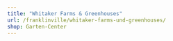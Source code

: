 ```yaml
---
title: "Whitaker Farms & Greenhouses"
url: /franklinville/whitaker-farms-und-greenhouses/
shop: Garten-Center
---
```

